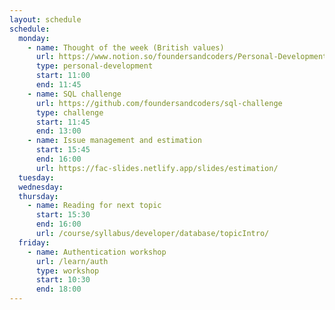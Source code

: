 ```yaml
---
layout: schedule
schedule:
  monday:
    - name: Thought of the week (British values)
      url: https://www.notion.so/foundersandcoders/Personal-Development-91fe75c7e2cc4f989954108729a2c834
      type: personal-development
      start: 11:00
      end: 11:45
    - name: SQL challenge
      url: https://github.com/foundersandcoders/sql-challenge
      type: challenge
      start: 11:45
      end: 13:00
    - name: Issue management and estimation
      start: 15:45
      end: 16:00
      url: https://fac-slides.netlify.app/slides/estimation/
  tuesday:
  wednesday:
  thursday:
    - name: Reading for next topic
      start: 15:30
      end: 16:00
      url: /course/syllabus/developer/database/topicIntro/
  friday:
    - name: Authentication workshop
      url: /learn/auth
      type: workshop
      start: 10:30
      end: 18:00
---
```

